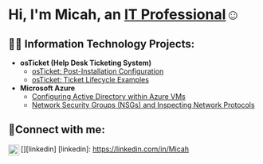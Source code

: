 <h1>Hi, I'm Micah, an <a href="https://linkedin.com/in/MicahCharleston">IT Professional</a>☺</h1>

<h2>👨‍💻 Information Technology Projects:</h2>

- <b>osTicket (Help Desk Ticketing System)</b>
  - [osTicket: Post-Installation Configuration](https://github.com/Micahic88/post-install-config)
  - [osTicket: Ticket Lifecycle Examples](https://github.com/Micahic88/ticket-lifecycle)
- <b>Microsoft Azure</b>
  - [Configuring Active Directory within Azure VMs](https://github.com/Micahic88/configure-ad)
  - [Network Security Groups (NSGs) and Inspecting Network Protocols](https://github.com/Micahic88/azure-network-protocols)

<h2>🤳Connect with me:</h2>

[<img align="left" alt="Micah | LinkedIn" width="22px" src="https://cdn.jsdelivr.net/npm/simple-icons@v3/icons/linkedin.svg" />][linkedin]
[linkedin]: https://linkedin.com/in/Micah
